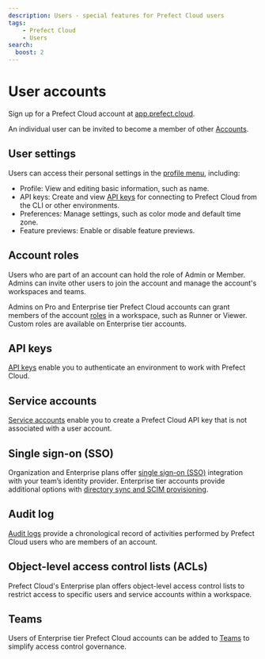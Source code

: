 ```yaml
---
description: Users - special features for Prefect Cloud users
tags:
    - Prefect Cloud
    - Users
search:
  boost: 2
---
```


# User accounts <span class="badge cloud"></span>

Sign up for a Prefect Cloud account at [app.prefect.cloud](https://app.prefect.cloud).

An individual user can be invited to become a member of other [Accounts](/cloud/pro-enterprise/).

## User settings

Users can access their personal settings in the [profile menu](https://app.prefect.cloud/my/profile), including:

- Profile: View and editing basic information, such as name.
- API keys: Create and view [API keys](/cloud/users/api-keys/) for connecting to Prefect Cloud from the CLI or other environments.
- Preferences: Manage settings, such as color mode and default time zone.
- Feature previews: Enable or disable feature previews.

## Account roles

Users who are part of an account can hold the role of Admin or Member.
Admins can invite other users to join the account and manage the account's workspaces and teams.

Admins on Pro and Enterprise tier Prefect Cloud accounts can grant members of the account [roles](/cloud/users/roles/) in a workspace, such as Runner or Viewer.
Custom roles are available on Enterprise tier accounts.

## API keys

[API keys](cloud/users/api-keys/) enable you to authenticate an environment to work with Prefect Cloud.

## Service accounts <span class="badge pro"></span> <span class="badge enterprise"></span>

[Service accounts](/cloud/users/service-accounts/) enable you to create a Prefect Cloud API key that is not associated with a user account.

## Single sign-on (SSO) <span class="badge pro"></span> <span class="badge enterprise"></span>

Organization and Enterprise plans offer [single sign-on (SSO)](cloud/users/sso/) integration with your team’s identity provider. Enterprise tier accounts provide additional options with [directory sync and SCIM provisioning](cloud/users/sso/#directory-sync).

## Audit log <span class="badge pro"></span> <span class="badge enterprise"></span>

[Audit logs](cloud/users/audit-log/) provide a chronological record of activities performed by Prefect Cloud users who are members of an account.

## Object-level access control lists (ACLs) <span class="badge enterprise"></span>

Prefect Cloud's Enterprise plan offers object-level access control lists to restrict access to specific users and service accounts within a workspace.

## Teams <span class="badge enterprise"></span>

Users of Enterprise tier Prefect Cloud accounts can be added to [Teams](/cloud/users/teams/) to simplify access control governance.

